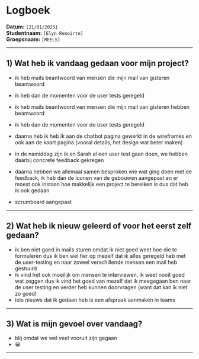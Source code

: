 # Logboek

**Datum:** `[21/01/2025]`  
**Studentnaam:** `[Elyn Renoirte]`  
**Groepsnaam:** `[MEELS]`

---

## 1) Wat heb ik vandaag gedaan voor mijn project?


- ik heb mails beantwoord van mensen die mijn mail van gisteren beantwoord
- ik heb dan de momenten voor de user tests geregeld

- ik heb mails beantwoord van mensen die mijn mail van gisteren hebben beantwoord
- ik heb dan de momenten voor de user tests geregeld 
- daarna heb ik heb ik aan de chatbot pagina gewerkt in de wireframes en ook aan de kaart pagina (vooral details, het design wat beter maken)
- in de namiddag zijn ik en Sarah al een user test gaan doen, we hebben daarbij concrete feedback gekregen
- daarna hebben we allemaal samen besproken wie wat ging doen met de feedback, ik heb dan de iconen van de gebouwen aangepast en er moest ook instaan hoe makkelijk een project te bereiken is dus dat heb ik ook gedaan
- scrumboard aangepast

---

## 2) Wat heb ik nieuw geleerd of voor het eerst zelf gedaan?

- ik ben niet goed in mails sturen omdat ik niet goed weet hoe die te formuleren dus ik ben wel fier op mezelf dat ik alles geregeld heb met de user-testing en naar zoveel verschillende mensen een mail heb gestuurd
- ik vind het ook moeilijk om mensen te interviewen, ik weet nooit goed wat zeggen dus ik vind het goed van mezelf dat ik meegegaan ben naar de user testing en verder heb kunnen doorvragen (want dat kan ik niet zo goed)
- iets nieuws dat ik gedaan heb is een afspraak aanmaken in teams

---

## 3) Wat is mijn gevoel over vandaag?

- blij omdat we wel veel vooruit zijn gegaan
- 😀

---
